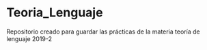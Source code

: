 # Teoria_Lenguaje
Repositorio creado para guardar las prácticas de la materia teoría de lenguaje 2019-2
